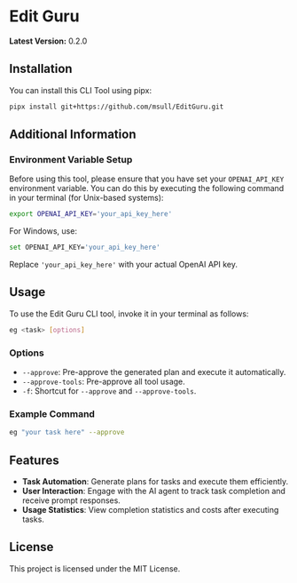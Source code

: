 # Edit Guru

**Latest Version:** 0.2.0

## Installation

You can install this CLI Tool using pipx:

```bash
pipx install git+https://github.com/msull/EditGuru.git
```

## Additional Information

### Environment Variable Setup

Before using this tool, please ensure that you have set your `OPENAI_API_KEY` environment variable. You can do this by
executing the following command in your terminal (for Unix-based systems):

```bash
export OPENAI_API_KEY='your_api_key_here'
```

For Windows, use:

```bash
set OPENAI_API_KEY='your_api_key_here'
```

Replace `'your_api_key_here'` with your actual OpenAI API key.

## Usage

To use the Edit Guru CLI tool, invoke it in your terminal as follows:

```bash
eg <task> [options]
```

### Options

- `--approve`: Pre-approve the generated plan and execute it automatically.
- `--approve-tools`: Pre-approve all tool usage.
- `-f`: Shortcut for `--approve` and `--approve-tools`.

### Example Command

```bash
eg "your task here" --approve
```

## Features

- **Task Automation**: Generate plans for tasks and execute them efficiently.
- **User Interaction**: Engage with the AI agent to track task completion and receive prompt responses.
- **Usage Statistics**: View completion statistics and costs after executing tasks.

## License

This project is licensed under the MIT License.
